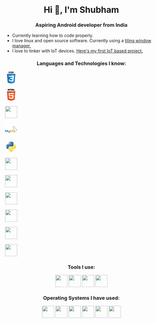 <h1 align="center">Hi 👋, I'm Shubham</h1>
<h3 align="center">Aspiring Android developer from India</h3>

- Currently learning how to code properly.
- I love linux and open source software. Currently using a <a href="https://github.com/shub39/dotfiles"> tiling window manager. </a>
- I love to tinker with IoT devices. <a href="https://github.com/shub39/fingerprint_attendance"> Here's my first IoT based project. </a>

<h3 align="center">Languages and Technologies I know:</h3>
<p align="center"> 
  
  <a href="https://www.w3schools.com/css/" target="_blank" rel="noreferrer"><img src="https://raw.githubusercontent.com/devicons/devicon/master/icons/css3/css3-original-wordmark.svg" alt="css3" width="40" height="40"/></a> 
  
  <a href="https://www.w3.org/html/" target="_blank" rel="noreferrer"><img src="https://raw.githubusercontent.com/devicons/devicon/master/icons/html5/html5-original-wordmark.svg" alt="html5" width="40" height="40"/></a> 
  
  <a href="https://www.linux.org/" target="_blank" rel="noreferrer"><img src="https://cdn.jsdelivr.net/gh/devicons/devicon@latest/icons/linux/linux-original.svg" width="40" height="40"/></a> 
  
  <a href="https://www.mysql.com/" target="_blank" rel="noreferrer"><img src="https://raw.githubusercontent.com/devicons/devicon/master/icons/mysql/mysql-original-wordmark.svg" alt="mysql" width="40" height="40"/></a> 
  
  <a href="https://www.python.org" target="_blank" rel="noreferrer"><img src="https://raw.githubusercontent.com/devicons/devicon/master/icons/python/python-original.svg" alt="python" width="40" height="40"/></a> 

  <a href="https://cplusplus.com/" target="_blank" rel="noreferrer"><img src="https://cdn.jsdelivr.net/gh/devicons/devicon@latest/icons/cplusplus/cplusplus-original.svg" width="40" height="40"/></a>

   <a href="https://www.cprogramming.com/" target="_blank" rel="noreferrer"><img src="https://cdn.jsdelivr.net/gh/devicons/devicon@latest/icons/c/c-original.svg" width="40" height="40"/></a>

 <a href="https://www.gnu.org/software/bash/" target="_blank" rel="noreferrer"><img src="https://cdn.jsdelivr.net/gh/devicons/devicon@latest/icons/bash/bash-original.svg" width="40" height="40"/></a>

   <a href="https://ohmyz.sh/" target="_blank" rel="noreferrer"><img src="https://cdn.jsdelivr.net/gh/devicons/devicon@latest/icons/ohmyzsh/ohmyzsh-original.svg" width="40" height="40"/></a>
  
  <a href="https://kotlinlang.org/" target="_blank" rel="noreferrer"><img src="https://cdn.jsdelivr.net/gh/devicons/devicon@latest/icons/kotlin/kotlin-original.svg" width="40" height="40"/></a>

  <a href="https://www.raspberrypi.com/" target="_blank" rel="noreferrer"><img src="https://cdn.jsdelivr.net/gh/devicons/devicon@latest/icons/raspberrypi/raspberrypi-original.svg" width="40" height="40"/></a>
  
</p>

<h3 align="center">Tools I use:</h3>
<p align="center"> 
  <img src="https://cdn.jsdelivr.net/gh/devicons/devicon@latest/icons/neovim/neovim-original.svg" width="40" height="40"/>
  <img src="https://cdn.jsdelivr.net/gh/devicons/devicon@latest/icons/vim/vim-original.svg" width="40" height="40"/>
  <img src="https://cdn.jsdelivr.net/gh/devicons/devicon@latest/icons/vscode/vscode-original.svg" width="40" height="40"/>
  <img src="https://cdn.jsdelivr.net/gh/devicons/devicon@latest/icons/androidstudio/androidstudio-original.svg" width="40" height="40"/>
</p>

<h3 align="center">Operating Systems I have used:</h3>
<p align="center"> 
<img src="https://cdn.jsdelivr.net/gh/devicons/devicon@latest/icons/debian/debian-original.svg"  width="40" height="40"/>
<img src="https://cdn.jsdelivr.net/gh/devicons/devicon@latest/icons/fedora/fedora-original.svg"  width="40" height="40"/>
<img src="https://cdn.jsdelivr.net/gh/devicons/devicon@latest/icons/redhat/redhat-original.svg"  width="40" height="40"/>
<img src="https://cdn.jsdelivr.net/gh/devicons/devicon@latest/icons/archlinux/archlinux-original.svg"  width="40" height="40"/>
<img src="https://cdn.jsdelivr.net/gh/devicons/devicon@latest/icons/windows11/windows11-original.svg"  width="40" height="40"/>
<img src="https://cdn.jsdelivr.net/gh/devicons/devicon@latest/icons/ubuntu/ubuntu-original.svg"  width="40" height="40"/>
</p>
